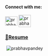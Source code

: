 <h4  align="">Connect with me:</h4>

<p>

<a  href="https://linkedin.com/in/prabhav-pandey/"  target="blank"><img  align="center"  src="https://raw.githubusercontent.com/rahuldkjain/github-profile-readme-generator/master/src/images/icons/Social/linked-in-alt.svg"  alt="prabhav-pandey/"  height="30"  width="40" /></a>
<a  href="https://www.instagram.com/_prabhav.pandey/"  target="blank"><img  align="center"  src="https://cdn-icons-png.flaticon.com/512/1409/1409946.png"  alt="prabhav-pandey/"  height="40"  width="40" /></a>

</p>


<h3> 
  <a target="blank">
  
  [📜Resume]([https://drive.google.com/file/d/15km3iqDL0hXuOiNUYplvjtIzXGeG8phz/view?usp=sharing](https://drive.google.com/file/d/11mgyTo9cPzzPFS0TOvvCpw4f8A40FvLT/view?usp=sharing))
  
  </a>
  
</h3>



<p>&nbsp;<img  align="center"  src="https://github-readme-stats.vercel.app/api?username=prabhavpandey&show_icons=true&theme=tokyonight&locale=en"  alt="prabhavpandey" /></p>


